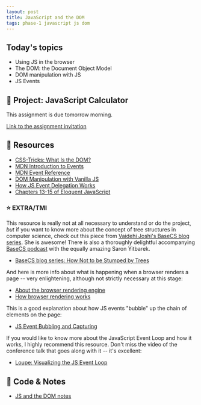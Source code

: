 ```yaml
---
layout: post
title: JavaScript and the DOM
tags: phase-1 javascript js dom
---
```


## Today's topics

- Using JS in the browser
- The DOM: the Document Object Model
- DOM manipulation with JS
- JS Events

## 🎯 Project: JavaScript Calculator

This assignment is due tomorrow morning.

[Link to the assignment invitation](https://classroom.github.com/a/58uebDRI)

## 🔖 Resources

- [CSS-Tricks: What Is the DOM?](https://css-tricks.com/dom/)
- [MDN Introduction to Events](https://developer.mozilla.org/en-US/docs/Learn/JavaScript/Building_blocks/Events)
- [MDN Event Reference](https://developer.mozilla.org/en-US/docs/Web/Events)
- [DOM Manipulation with Vanilla JS](https://www.sitepoint.com/dom-manipulation-vanilla-javascript-no-jquery/)
- [How JS Event Delegation Works](https://davidwalsh.name/event-delegate)
- [Chapters 13-15 of Eloquent JavaScript](https://eloquentjavascript.net/)

### ⭐️ EXTRA/TMI

This resource is really not at all necessary to understand or do the project, _but_ if you want to know more about the concept of tree structures in computer science, check out this piece from [Vaidehi Joshi's BaseCS blog series](https://medium.com/basecs). She is awesome! There is also a thoroughly delightful accompanying [BaseCS podcast](https://www.codenewbie.org/basecs) with the equally amazing Saron Yitbarek.

- [BaseCS blog series: How Not to be Stumped by Trees](https://medium.com/basecs/how-to-not-be-stumped-by-trees-5f36208f68a7)

And here is more info about what is happening when a browser renders a page -- very enlightening, although not strictly necessary at this stage:

- [About the browser rendering engine](https://www.html5rocks.com/en/tutorials/internals/howbrowserswork/#The_rendering_engine)
- [How browser rendering works](https://blog.logrocket.com/how-browser-rendering-works-behind-the-scenes-6782b0e8fb10/)

This is a good explanation about how JS events "bubble" up the chain of elements on the page:

- [JS Event Bubbling and Capturing](https://javascript.info/bubbling-and-capturing)

If you would like to know more about the JavaScript Event Loop and how it works, I highly recommend this resource. Don't miss the video of the conference talk that goes along with it -- it's excellent:

- [Loupe: Visualizing the JS Event Loop](http://latentflip.com/loupe)

## 🦉 Code & Notes 

- [JS and the DOM notes](https://github.com/Momentum-Team-10/notes/blob/main/js-dom.md)



